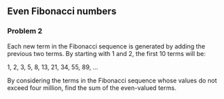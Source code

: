 Even Fibonacci numbers
----------------------
### Problem 2

Each new term in the Fibonacci sequence is generated by adding the previous two terms. By starting with 1 and 2, the first 10 terms will be:  
  
1, 2, 3, 5, 8, 13, 21, 34, 55, 89, ...
  
By considering the terms in the Fibonacci sequence whose values do not exceed four million, find the sum of the even-valued terms.